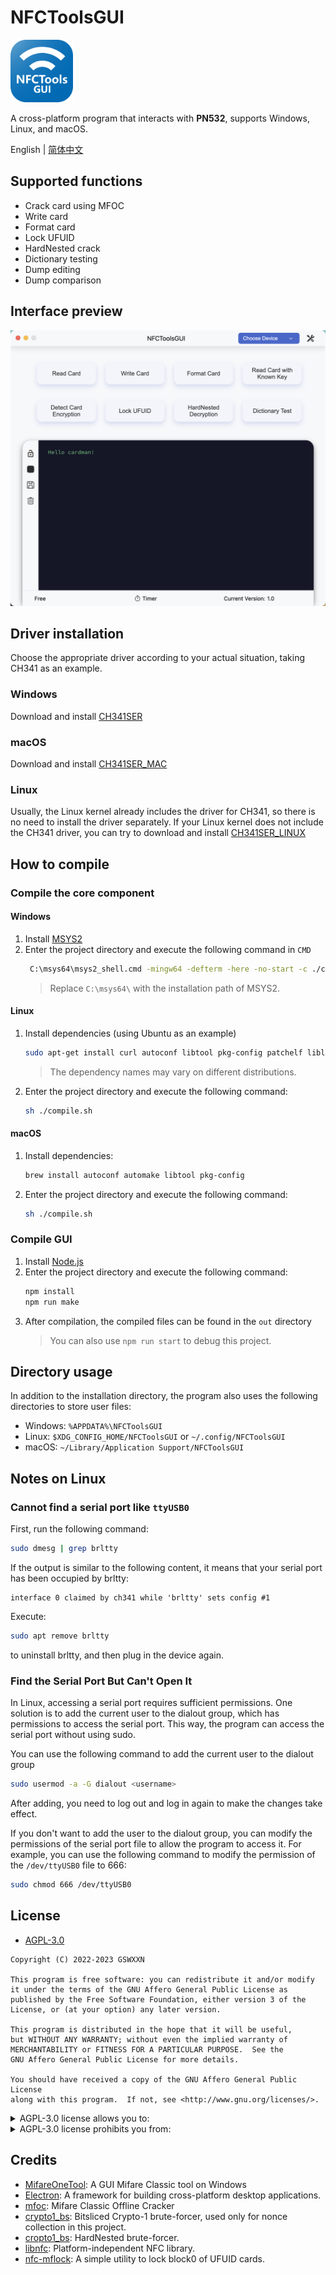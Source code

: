 # NFCToolsGUI
<img src="./doc/icon.png" alt="icon" width="100">

A cross-platform program that interacts with <b>PN532</b>, supports Windows, Linux, and macOS.

English | [简体中文](https://github.com/GSWXXN/NFCToolsGUI/blob/main/README-zh_CN.md)


## Supported functions
* Crack card using MFOC
* Write card
* Format card
* Lock UFUID
* HardNested crack
* Dictionary testing
* Dump editing
* Dump comparison

## Interface preview
<img src="./doc/interface-en.png" alt="" width="600">

## Driver installation
Choose the appropriate driver according to your actual situation, taking CH341 as an example.
### Windows
Download and install [CH341SER](http://www.wch-ic.com/downloads/CH341SER_ZIP.html)

### macOS
Download and install [CH341SER_MAC](http://www.wch-ic.com/downloads/CH341SER_MAC_ZIP.html)

### Linux
Usually, the Linux kernel already includes the driver for CH341, so there is no need to install the driver separately. If your Linux kernel does not include the CH341 driver, you can try to download and install [CH341SER_LINUX](http://www.wch-ic.com/downloads/CH341SER_LINUX_ZIP.html)

## How to compile
### Compile the core component
#### Windows
1. Install [MSYS2](https://www.msys2.org/)
2. Enter the project directory and execute the following command in `CMD`
    ```bash
     C:\msys64\msys2_shell.cmd -mingw64 -defterm -here -no-start -c ./compile.sh
    ```
   > Replace `C:\msys64\` with the installation path of MSYS2.

#### Linux
1. Install dependencies (using Ubuntu as an example)
    ```bash
    sudo apt-get install curl autoconf libtool pkg-config patchelf liblzma-dev libreadline-dev
    ```
   > The dependency names may vary on different distributions.
2. Enter the project directory and execute the following command:
    ```bash
    sh ./compile.sh
    ```
#### macOS
1. Install dependencies:
    ```bash
    brew install autoconf automake libtool pkg-config
    ```
2. Enter the project directory and execute the following command:
    ```bash
    sh ./compile.sh
    ```
### Compile GUI
1. Install [Node.js](https://nodejs.org/)
2. Enter the project directory and execute the following command:
    ```bash
    npm install
    npm run make
    ```
3. After compilation, the compiled files can be found in the `out` directory
   > You can also use `npm run start` to debug this project.

## Directory usage
In addition to the installation directory, the program also uses the following directories to store user files:
* Windows: `%APPDATA%\NFCToolsGUI`
* Linux: `$XDG_CONFIG_HOME/NFCToolsGUI` or `~/.config/NFCToolsGUI`
* macOS: `~/Library/Application Support/NFCToolsGUI`

## Notes on Linux
### Cannot find a serial port like `ttyUSB0`
First, run the following command:
```bash
sudo dmesg | grep brltty
```
If the output is similar to the following content, it means that your serial port has been occupied by brltty:
```
interface 0 claimed by ch341 while 'brltty' sets config #1
```
Execute:
```bash
sudo apt remove brltty
```
to uninstall brltty, and then plug in the device again.


### Find the Serial Port But Can't Open It
In Linux, accessing a serial port requires sufficient permissions. One solution is to add the current user to the dialout group, which has permissions to access the serial port. This way, the program can access the serial port without using sudo.

You can use the following command to add the current user to the dialout group
```bash
sudo usermod -a -G dialout <username>
```
After adding, you need to log out and log in again to make the changes take effect.

If you don't want to add the user to the dialout group, you can modify the permissions of the serial port file to allow the program to access it. For example, you can use the following command to modify the permission of the `/dev/ttyUSB0` file to 666:
```bash
sudo chmod 666 /dev/ttyUSB0
```


## License
* [AGPL-3.0](https://www.gnu.org/licenses/agpl-3.0.html)
```
Copyright (C) 2022-2023 GSWXXN

This program is free software: you can redistribute it and/or modify
it under the terms of the GNU Affero General Public License as
published by the Free Software Foundation, either version 3 of the
License, or (at your option) any later version.

This program is distributed in the hope that it will be useful,
but WITHOUT ANY WARRANTY; without even the implied warranty of
MERCHANTABILITY or FITNESS FOR A PARTICULAR PURPOSE.  See the
GNU Affero General Public License for more details.

You should have received a copy of the GNU Affero General Public License
along with this program.  If not, see <http://www.gnu.org/licenses/>.
```

<details>
   <summary>AGPL-3.0 license allows you to:</summary>
   <ul>
      <li>use, modify, and distribute software protected by the AGPL-3.0 license for free.</li>
      <li>use software protected by the AGPL-3.0 license for commercial purposes.</li>
      <li>redistribute software in source code or executable form.</li>
      <li>combine software protected by the AGPL-3.0 license with other software or code to create derivative works, as long as these derivative works are also protected by the AGPL-3.0 license and comply with the terms and conditions of the AGPL-3.0 license.</li>
      <li>provide software protected by the AGPL-3.0 license on a network, as long as you provide the complete source code and modified content, and allow users to distribute your modifications and derivative works under the same AGPL-3.0 license.</li>
   </ul>
</details>

<details>
   <summary>AGPL-3.0 license prohibits you from:</summary>
   <ul>
      <li>modifying software protected by the AGPL-3.0 license and distributing it in a proprietary manner.</li>
      <li>using software protected by the AGPL-3.0 license in your network service without providing users with the complete source code and modified content.</li>
   </ul>
</details>

## Credits
- [MifareOneTool](https://github.com/xcicode/MifareOneTool/): A GUI Mifare Classic tool on Windows
- [Electron](https://github.com/electron/electron): A framework for building cross-platform desktop applications.
- [mfoc](https://github.com/nfc-tools/mfoc): Mifare Classic Offline Cracker
- [crypto1_bs](https://github.com/aczid/crypto1_bs): Bitsliced Crypto-1 brute-forcer, used only for nonce collection in this project.
- [cropto1_bs](https://github.com/vk496/cropto1_bs): HardNested brute-forcer.
- [libnfc](https://github.com/nfc-tools/libnfc): Platform-independent NFC library.
- [nfc-mflock](https://github.com/duament/nfc-mflock): A simple utility to lock block0 of UFUID cards.
